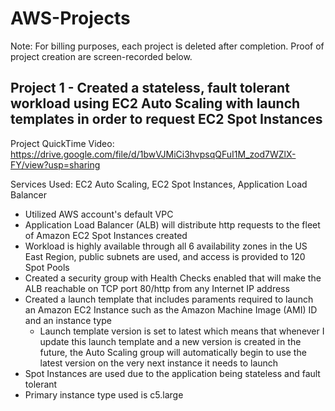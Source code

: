 # AWS-Projects

Note: For billing purposes, each project is deleted after completion. Proof of project creation are screen-recorded below.

## Project 1 - Created a stateless, fault tolerant workload using EC2 Auto Scaling with launch templates in order to request EC2 Spot Instances

Project QuickTime Video: https://drive.google.com/file/d/1bwVJMiCi3hvpsqQFuI1M_zod7WZlX-FY/view?usp=sharing

Services Used: EC2 Auto Scaling, EC2 Spot Instances, Application Load Balancer

* Utilized AWS account's default VPC
* Application Load Balancer (ALB) will distribute http requests to the fleet of Amazon EC2 Spot Instances created
* Workload is highly available through all 6 availability zones in the US East Region, public subnets are used, and access is provided to 120 Spot Pools
* Created a security group with Health Checks enabled that will make the ALB reachable on TCP port 80/http from any Internet IP address
* Created a launch template that includes paraments required to launch an Amazon EC2 Instance such as the Amazon Machine Image (AMI) ID and an instance type
  * Launch template version is set to latest which means that whenever I update this launch template and a new version is created in the future, the Auto Scaling group will automatically begin to use the latest version on the very next instance it needs to launch
* Spot Instances are used due to the application being stateless and fault tolerant
* Primary instance type used is c5.large 

